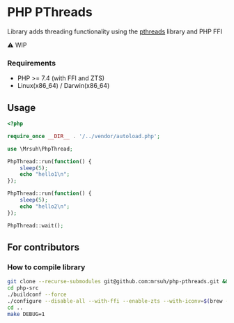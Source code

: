 # PHP PThreads

Library adds threading functionality using the [pthreads](https://ru.wikipedia.org/wiki/POSIX_Threads) library and PHP FFI

:warning: WIP

### Requirements
* PHP >= 7.4 (with FFI and ZTS)
* Linux(x86_64) / Darwin(x86_64)

## Usage

```php
<?php

require_once __DIR__ . '/../vendor/autoload.php';

use \Mrsuh\PhpThread;

PhpThread::run(function() {
    sleep(5);
    echo "hello1\n";
});

PhpThread::run(function() {
    sleep(5);
    echo "hello2\n";
});

PhpThread::wait();
```

## For contributors

### How to compile library
```bash
git clone --recurse-submodules git@github.com:mrsuh/php-pthreads.git && cd php-pthreads
cd php-src
./buildconf --force
./configure --disable-all --with-ffi --enable-zts --with-iconv=$(brew --prefix libiconv)
cd ..
make DEBUG=1
```
